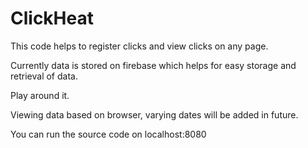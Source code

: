 ClickHeat
===========

This code helps to register clicks and view clicks on any page.

Currently data is stored on firebase which helps for easy storage and retrieval of data.

Play around it.

Viewing data based on browser, varying dates will be added in future.

You can run the source code on localhost:8080
